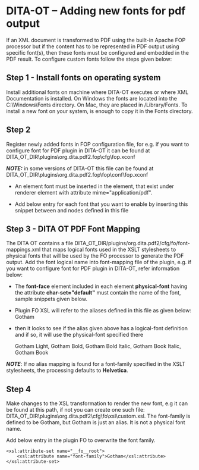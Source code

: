 # DITA-OT – Adding new fonts for pdf output
If an XML document is transformed to PDF using the built-in Apache FOP processor but if the content has to be represented in PDF output using specific font(s), then these fonts must be configured and embedded in the PDF result.
To configure custom fonts follow the steps given below:

## Step 1 - Install fonts on operating system
Install additional fonts on machine where DITA-OT executes or where XML Documentation is installed.
	On Windows the fonts are located into the C:\Windows\Fonts directory. On Mac, they are placed in /Library/Fonts. 
	To install a new font on your system, is enough to copy it in the Fonts directory.

## Step 2
Register newly added fonts in FOP configuration file, for e.g. if you want to configure font for PDF plugin in DITA-OT it can be found at DITA_OT_DIR\plugins\org.dita.pdf2.fop\cfg\fop.xconf


**_NOTE:_** in some versions of DITA-OT this file can be found at DITA_OT_DIR\plugins\org.dita.pdf2.fop\fop\conf\fop.xconf
	
- An element font must be inserted in the **<fonts>** element, that exist under renderer element with attribute mime="application/pdf". 
- Add below entry for each font that you want to enable by inserting this snippet between **<fonts>** and **<auto-detect/>** nodes defined in this file
	
	
	<font kerning="yes" embed-url="C:\Windows\Fonts\GothamBold.ttf" embedding-mode="subset">
		  <font-triplet name="Gotham" style="normal" weight="bold"/>
	</font>


## Step 3 - DITA OT PDF Font Mapping
The DITA OT contains a file DITA_OT_DIR/plugins/org.dita.pdf2/cfg/fo/font-mappings.xml that maps logical fonts used in the XSLT stylesheets to physical fonts that will be used by the FO processor to generate the PDF output.
Add the font logical name into font-mapping file of the plugin, e.g. if you want to configure font for PDF plugin in DITA-OT, refer information below:
- The **font-face** element included in each element **physical-font** having the attribute **char-set="default"** must contain the name of the font, sample snippets given below.

- Plugin FO XSL will refer to the aliases defined in this file as given below:
	<aliases>
		<alias name="Gotham">Gotham</alias>
	</aliases>

- then it looks to see if the alias given above has a logical-font definition and if so, it will use the physical-font specified there

	<logical-font name="Gotham">
		<physical-font char-set="default">
			<font-face>Gotham Light, Gotham Bold, Gotham Bold Italic, Gotham Book Italic, Gotham Book</font-face>
		</physical-font>
	</logical-font>

**_NOTE_**: If no alias mapping is found for a font-family specified in the XSLT stylesheets, the processing defaults to **Helvetica**.

## Step 4
Make changes to the XSL transformation to render the new font, e.g it can be found at this path, if not you can create one such file: DITA_OT_DIR\plugins\org.dita.pdf2\cfg\fo\xsl\custom.xsl. 
The font-family is defined to be Gotham, but Gotham is just an alias. It is not a physical font name.

Add below entry in the plugin FO to overwrite the font family. 

	<xsl:attribute-set name="__fo__root">
		<xsl:attribute name="font-family">Gotham</xsl:attribute>
	</xsl:attribute-set>

